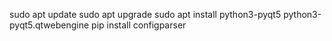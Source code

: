 sudo apt update
sudo apt upgrade
sudo apt install python3-pyqt5 python3-pyqt5.qtwebengine
pip install configparser

